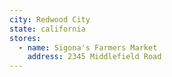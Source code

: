 ```yaml
---
city: Redwood City
state: california
stores:
  - name: Sigona's Farmers Market
    address: 2345 Middlefield Road
---
```

